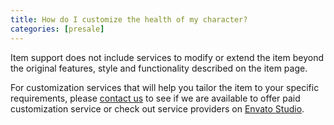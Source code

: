 ```yaml
---
title: How do I customize the health of my character?
categories: [presale]
---
```


Item support does not include services to modify or extend the item beyond the original features, style and functionality described on the item page.

For customization services that will help you tailor the item to your specific requirements, please [contact us](https://themeforest.net/item/docs-responsive-documentation-manual-jekyll-theme/21131076/support) to see if we are available to offer paid customization service or check out service providers on [Envato Studio](https://studio.envato.com/).
